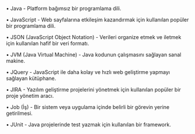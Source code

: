 •	Java - Platform bağımsız bir programlama dili.

•	JavaScript - Web sayfalarına etkileşim kazandırmak için kullanılan popüler bir programlama dili.

 •	JSON (JavaScript Object Notation) - Verileri organize etmek ve iletmek için kullanılan hafif bir veri formatı.

 •	JVM (Java Virtual Machine) - Java kodunun çalışmasını sağlayan sanal makine.

 •	JQuery - JavaScript ile daha kolay ve hızlı web geliştirme yapmayı sağlayan kütüphane.

 •	JIRA - Yazılım geliştirme projelerini yönetmek için kullanılan popüler bir proje yönetim aracı.

 •	Job (İş) - Bir sistem veya uygulama içinde belirli bir görevin yerine getirilmesi.

 •	JUnit - Java projelerinde test yazmak için kullanılan bir framework.
